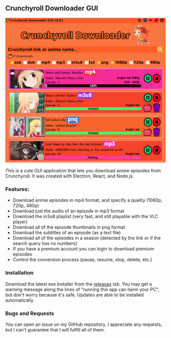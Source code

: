 ## Crunchyroll Downloader GUI

<img src="assets/example.png">

This is a cute GUI application that lets you download anime episodes from Crunchyroll. It was created with Electron, React, and Node.js.

### Features:
- Download anime episodes in mp4 format, and specify a quality (1080p, 720p, 480p)
- Download just the audio of an episode in mp3 format
- Download the m3u8 playlist (very fast, and still playable with the VLC player)
- Download all of the episode thumbnails in png format
- Download the subtitles of an episode (as a text file)
- Download all of the episodes in a season (detected by the link or if the search query has no numbers)
- If you have a premium account you can login to download premium episodes
- Control the conversion process (pause, resume, stop, delete, etc.)

### Installation

Download the latest exe installer from the [releases](https://github.com/Tenpi/Crunchyroll-Downloader-GUI/releases) tab. You may get a warning message along the lines of "running this app can harm your PC", but don't worry because it's safe. Updates are able to be installed automatically.

### Bugs and Requests

You can open an issue on my GitHub repository. I appreciate any requests, but I can't guarantee that I will fulfill all of them.